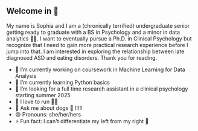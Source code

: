 ## Welcome in 👋

My name is Sophia and I am  a (chronically terrified) undergraduate senior getting ready to graduate with a BS in Psychology and a minor in data analytics 👩‍🎓. I want to eventually pursue a Ph.D. in Clinical Psychology but recognize that I need to gain more practical research experience before I jump into that. I am interested in exploring the relationship between late diagnosed ASD and eating disorders. Thank you for reading.

- 🔭 I’m currently working on coursework in Machine Learning for Data Analysis
- 🌱 I’m currently learning Python basics 
- 👀 I’m looking for a full time research assistant in a clinical psychology starting summer 2025
- 💟 I love to run 🏃‍♀️
- 💬 Ask me about dogs 🐶 !!!!!
- 😄 Pronouns: she/her/hers
- ⚡ Fun fact: I can't differentiate my left from my right 👐
